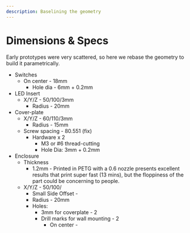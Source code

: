 ```yaml
---
description: Baselining the geometry
---
```


# Dimensions & Specs

Early prototypes were very scattered, so here we rebase the geometry to build it parametrically.

* Switches
  * On center - 18mm
    * Hole dia - 6mm + 0.2mm
* LED Insert
  * X/Y/Z - 50/100/3mm
    * Radius - 20mm
* Cover-plate
  * X/Y/Z - 60/110/3mm
    * Radius - 15mm
  * Screw spacing - 80.551 (fix)
    * Hardware x 2
      * M3 or #6 thread-cutting
      * Hole Dia: 3mm + 0.2mm
* Enclosure
  * Thickness&#x20;
    * 1.2mm - Printed in PETG with a 0.6 nozzle presents excellent results that print super fast (13 mins), but the floppiness of the part could be concerning to people.&#x20;
  * X/Y/Z - 50/100/
    * Small Side Offset -&#x20;
    * Radius - 20mm
    * Holes:
      * 3mm for coverplate - 2
      * Drill marks for wall mounting - 2
        * On center -&#x20;
